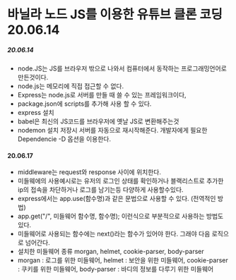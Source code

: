 # 바닐라 노드 JS를 이용한 유튜브 클론 코딩 20.06.14

##### 20.06.14

- node.JS는 JS를 브라우저 밖으로 나와서 컴퓨터에서 동작하는 프로그래밍언어로 만든것이다.
- node.js는 메모리에 직접 접근할 수 없다.
- Express는 node.js로 서버를 만들 때 쓸 수 있는 프레임워크이다,
- package.json에 scripts를 추가해 사용 할 수 있다.
- express 설치
- babel은 최신의 JS코드를 브라우저에 옛날 JS로 변환해주는것
- nodemon 설치 저장시 서버를 자동으로 재시작해준다. 개발자에게 필요한 Dependencie -D 옵션을 이용한다.

#### 20.06.17

- middleware는 request와 response 사이에 위치한다.
- 미들웨에의 사용예시로는 유저의 로그인 상태를 확인하거나 블랙리스트로 추가한 ip의 접속을 차단하거나 로그를 남기는등 다양하게 사용할수있다.
- express에서는 app.use(함수명)과 같은 문법으로 사용할 수 있다. (전역적인 방법)
- app.get("/", 미들웨어 함수명, 함수명); 이런식으로 부분적으로 사용하는 방법도 있다.
- 미들웨어로 사용되는 함수에는 next()라는 함수가 있어야 한다. 그래야 다음 로직으로 넘어간다.
- 설치한 미들웨어 종류 morgan, helmet, cookie-parser, body-parser
- morgan : 로그를 위한 미들웨어, helmet : 보안을 위한 미들웨어, cookie-parser : 쿠키를 위한 미들웨어, body-parser : 바디의 정보를 다루기 위한 미들웨어
